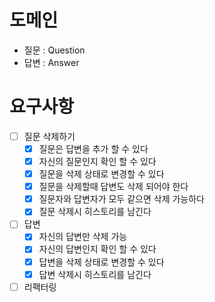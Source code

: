 # 도메인
- 질문 : Question
- 답변 : Answer 

# 요구사항
- [ ] 질문 삭제하기
  - [X] 질문은 답변을 추가 할 수 있다
  - [X] 자신의 질문인지 확인 할 수 있다
  - [X] 질문을 삭제 상태로 변경할 수 있다
  - [X] 질문을 삭제할때 답변도 삭제 되어야 한다
  - [X] 질문자와 답변자가 모두 같으면 삭제 가능하다
  - [X] 질문 삭제시 히스토리를 남긴다 
- [ ] 답변
  - [X] 자신의 답변만 삭제 가능
  - [X] 자신의 답변인지 확인 할 수 있다
  - [X] 답변을 삭제 상태로 변경할 수 있다
  - [X] 답변 삭제시 히스토리를 남긴다
- [ ] 리팩터링 
